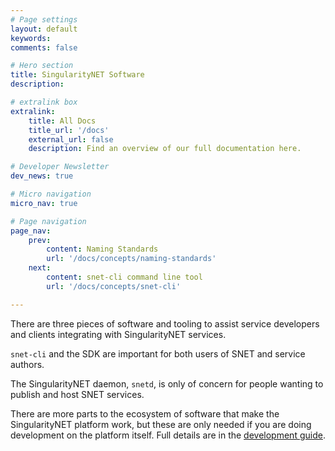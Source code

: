 ```yaml
---
# Page settings
layout: default
keywords:
comments: false

# Hero section
title: SingularityNET Software
description:

# extralink box
extralink:
    title: All Docs
    title_url: '/docs'
    external_url: false
    description: Find an overview of our full documentation here.

# Developer Newsletter
dev_news: true

# Micro navigation
micro_nav: true

# Page navigation
page_nav:
    prev:
        content: Naming Standards
        url: '/docs/concepts/naming-standards'
    next:
        content: snet-cli command line tool
        url: '/docs/concepts/snet-cli'

---
```


There are three pieces of software and tooling to assist service developers and clients integrating with SingularityNET services.

`snet-cli` and the SDK are important for both users of SNET and service authors.

The SingularityNET daemon, `snetd`, is only of concern for people wanting to publish and host SNET services.

There are more parts to the ecosystem of software that make the SingularityNET platform work, but these are only needed if you are doing development on the platform itself. Full details are in the [development guide](/docs/development).
